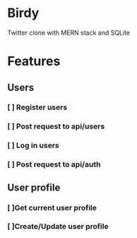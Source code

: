 # Birdy 
Twitter clone with MERN stack and SQLite

<h1>Features</h1>
   <h2>Users</h2>
   <h3>[ ] Register users</h3> 
   <h3>[ ] Post request to api/users</h3>
   <h3>[ ] Log in users </h3>
   <h3>[ ] Post request to api/auth</h3>
   
   <h2>User profile</h2>
   <h3>[ ]Get current user profile</h3> 
   <h3>[ ]Create/Update user profile</h3>
